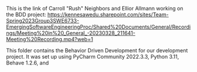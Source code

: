 This is the link of Carroll "Rush" Neighbors and Ellior Allmann working on the BDD project:
https://kennesawedu.sharepoint.com/sites/Team-Spring2023Group3SWE6733-EmergingSoftwareEngineeringProc/Shared%20Documents/General/Recordings/Meeting%20in%20_General_-20230328_211641-Meeting%20Recording.mp4?web=1

This folder contains the Behavior Driven Development for our development project. It was set up using PyCharm Community 2022.3.3, Python 3.11, Behave 1.2.6, and 


